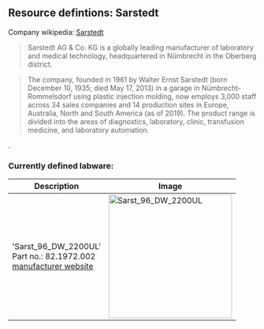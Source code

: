 
## Resource defintions: Sarstedt

Company wikipedia: [Sarstedt](https://de.wikipedia.org/wiki/Sarstedt_AG_%26_Co._KG)

> Sarstedt AG & Co. KG is a globally leading manufacturer of laboratory and medical technology, headquartered in Nümbrecht in the Oberberg district.

> The company, founded in 1961 by Walter Ernst Sarstedt (born December 10, 1935; died May 17, 2013) in a garage in Nümbrecht-Rommelsdorf using plastic injection molding, now employs 3,000 staff across 34 sales companies and 14 production sites in Europe, Australia, North and South America (as of 2019). The product range is divided into the areas of diagnostics, laboratory, clinic, transfusion medicine, and laboratory automation.




​.

### Currently defined labware:

| Description               | Image              |
|--------------------|--------------------|
| 'Sarst_96_DW_2200UL'<br>Part no.: 82.1972.002<br>[manufacturer website](https://www.sarstedt.com/en/products/laboratory/general-laboratory-products/deep-well-blocks/product/82.1972.002/) | <img src="ims/axygen_Axy_24_DW_10ML.jpg" alt="Sarst_96_DW_2200UL" width="250"/> |
